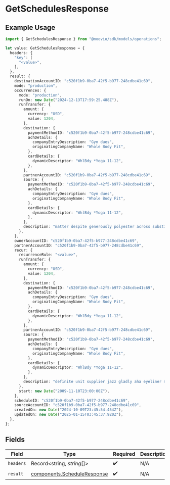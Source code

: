 # GetSchedulesResponse

## Example Usage

```typescript
import { GetSchedulesResponse } from "@moovio/sdk/models/operations";

let value: GetSchedulesResponse = {
  headers: {
    "key": [
      "<value>",
    ],
  },
  result: {
    destinationAccountID: "c520f1b9-0ba7-42f5-b977-248cdbe41c69",
    mode: "production",
    occurrences: {
      mode: "production",
      runOn: new Date("2024-12-13T17:59:25.488Z"),
      runTransfer: {
        amount: {
          currency: "USD",
          value: 1204,
        },
        destination: {
          paymentMethodID: "c520f1b9-0ba7-42f5-b977-248cdbe41c69",
          achDetails: {
            companyEntryDescription: "Gym dues",
            originatingCompanyName: "Whole Body Fit",
          },
          cardDetails: {
            dynamicDescriptor: "WhlBdy *Yoga 11-12",
          },
        },
        partnerAccountID: "c520f1b9-0ba7-42f5-b977-248cdbe41c69",
        source: {
          paymentMethodID: "c520f1b9-0ba7-42f5-b977-248cdbe41c69",
          achDetails: {
            companyEntryDescription: "Gym dues",
            originatingCompanyName: "Whole Body Fit",
          },
          cardDetails: {
            dynamicDescriptor: "WhlBdy *Yoga 11-12",
          },
        },
        description: "matter despite generously polyester across substitution",
      },
    },
    ownerAccountID: "c520f1b9-0ba7-42f5-b977-248cdbe41c69",
    partnerAccountID: "c520f1b9-0ba7-42f5-b977-248cdbe41c69",
    recur: {
      recurrenceRule: "<value>",
      runTransfer: {
        amount: {
          currency: "USD",
          value: 1204,
        },
        destination: {
          paymentMethodID: "c520f1b9-0ba7-42f5-b977-248cdbe41c69",
          achDetails: {
            companyEntryDescription: "Gym dues",
            originatingCompanyName: "Whole Body Fit",
          },
          cardDetails: {
            dynamicDescriptor: "WhlBdy *Yoga 11-12",
          },
        },
        partnerAccountID: "c520f1b9-0ba7-42f5-b977-248cdbe41c69",
        source: {
          paymentMethodID: "c520f1b9-0ba7-42f5-b977-248cdbe41c69",
          achDetails: {
            companyEntryDescription: "Gym dues",
            originatingCompanyName: "Whole Body Fit",
          },
          cardDetails: {
            dynamicDescriptor: "WhlBdy *Yoga 11-12",
          },
        },
        description: "definite unit supplier jazz gladly aha eyeliner meh",
      },
      start: new Date("2009-11-10T23:00:00Z"),
    },
    scheduleID: "c520f1b9-0ba7-42f5-b977-248cdbe41c69",
    sourceAccountID: "c520f1b9-0ba7-42f5-b977-248cdbe41c69",
    createdOn: new Date("2024-10-09T23:45:54.454Z"),
    updatedOn: new Date("2025-01-15T03:45:37.920Z"),
  },
};
```

## Fields

| Field                                                                      | Type                                                                       | Required                                                                   | Description                                                                |
| -------------------------------------------------------------------------- | -------------------------------------------------------------------------- | -------------------------------------------------------------------------- | -------------------------------------------------------------------------- |
| `headers`                                                                  | Record<string, *string*[]>                                                 | :heavy_check_mark:                                                         | N/A                                                                        |
| `result`                                                                   | [components.ScheduleResponse](../../models/components/scheduleresponse.md) | :heavy_check_mark:                                                         | N/A                                                                        |